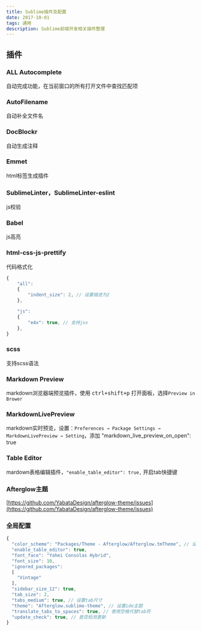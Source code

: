 ```yaml
---
title: Sublime插件及配置
date: 2017-10-01
tags: 通用
description: Sublime前端开发相关插件整理
---
```



## 插件

### ALL Autocomplete
自动完成功能，在当前窗口的所有打开文件中查找匹配项

### AutoFilename
自动补全文件名

### DocBlockr
自动生成注释


### Emmet
html标签生成插件

### SublimeLinter，SublimeLinter-eslint
js校验

### Babel
js高亮

### html-css-js-prettify
代码格式化
```js
{
    "all":
    {
        "indent_size": 2, // 设置缩进为2
    },

    "js":
    {
        "e4x": true, // 支持jsx
    },
}
```


### scss
支持scss语法


### Markdown Preview
markdown浏览器端预览插件，使用 <kbd>ctrl+shift+p</kbd> 打开面板，选择`Preview in Brower`


### MarkdownLivePreview
markdown实时预览，设置：`Preferences → Package Settings → MarkdownLivePreview → Setting`，添加 "markdown_live_preview_on_open": true


### Table Editor
mardown表格编辑插件，`"enable_table_editor": true,` 开启tab快捷键


### Afterglow主题
[https://github.com/YabataDesign/afterglow-theme/issues](https://github.com/YabataDesign/afterglow-theme/issues)


### 全局配置
```js
{
  "color_scheme": "Packages/Theme - Afterglow/Afterglow.tmTheme", // 设置代码主题
  "enable_table_editor": true,
  "font_face": "Yahei Consolas Hybrid",
  "font_size": 10,
  "ignored_packages":
  [
    "Vintage"
  ],
  "sidebar_size_12": true,
  "tab_size": 2,
  "tabs_medium": true, // 设置tab尺寸
  "theme": "Afterglow.sublime-theme", // 设置ide主题
  "translate_tabs_to_spaces": true, // 使用空格代替tab符
  "update_check": true, // 是否检测更新
}

```
